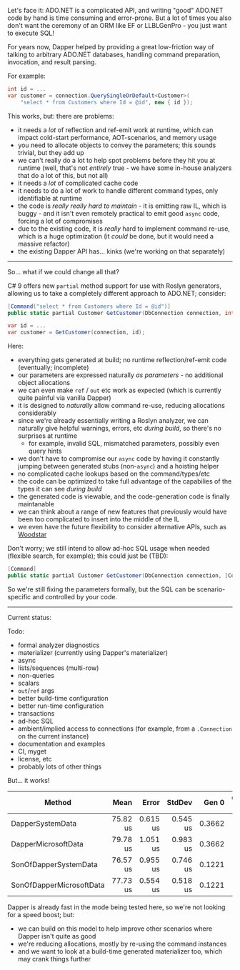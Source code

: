 Let's face it: ADO.NET is a complicated API, and writing "good" ADO.NET code by hand is time consuming and error-prone. But a lot of times you also don't want
the ceremony of an ORM like EF or LLBLGenPro - you just want to execute SQL!

For years now, Dapper helped by providing a great low-friction way of talking to arbitrary ADO.NET databases, handling command preparation, invocation, and result parsing.

For example:

``` c#
int id = ...
var customer = connection.QuerySingleOrDefault<Customer>(
    "select * from Customers where Id = @id", new { id });
```

This works, but: there are problems:

- it needs a *lot* of reflection and ref-emit work at runtime, which can impact cold-start performance, AOT-scenarios, and memory usage
- you need to allocate objects to convey the parameters; this sounds trivial, but they add up
- we can't really do a lot to help spot problems before they hit you at runtime (well, that's not *entirely* true - we have some in-house analyzers that do a lot of this, but not all)
- it needs a *lot* of complicated cache code
- it needs to do a lot of work to handle different command types, only identifiable at runtime
- the code is *really really hard to maintain* - it is emitting raw IL, which is buggy - and it isn't even remotely practical to emit good `async` code, forcing a lot of compromises
- due to the existing code, it is *really* hard to implement command re-use, which is a huge optimization (it *could* be done, but it would need a massive refactor)
- the existing Dapper API has... kinks (we're working on that separately)

---

So... what if we could change all that?

C# 9 offers new `partial` method support for use with Roslyn generators, allowing us to take a completely different approach to ADO.NET; consider:

``` c#
[Command("select * from Customers where Id = @id")]
public static partial Customer GetCustomer(DbConnection connection, int id);

var id = ...
var customer = GetCustomer(connection, id);
```

Here:

- everything gets generated at build; no runtime reflection/ref-emit code (eventually; incomplete)
- our parameters are expressed naturally *as parameters* - no additional object allocations
- we can even make `ref` / `out` etc work as expected (which is currently quite painful via vanilla Dapper)
- it is designed to *naturally* allow command re-use, reducing allocations considerably
- since we're already essentially writing a Roslyn analyzer, we can naturally give helpful warnings, errors, etc *during build*, so there's no surprises at runtime
  - for example, invalid SQL, mismatched parameters, possibly even query hints
- we don't have to compromise our `async` code by having it constantly jumping between generated stubs (non-`async`) and a hoisting helper
- no complicated cache lookups based on the command/types/etc
- the code can be optimized to take full advantage of the capabilies of the types it can see *during build*
- the generated code is viewable, and the code-generation code is finally maintanable
- we can think about a range of new features that previously would have been too complicated to insert into the middle of the IL
- we even have the future flexibility to consider alternative APIs, such as [Woodstar](https://github.com/dotnet/datalab)

Don't worry; we still intend to allow ad-hoc SQL usage when needed (flexible search, for example); this could just be (TBD):

``` c#
[Command]
public static partial Customer GetCustomer(DbConnection connection, [Command] string sql, int id);
```

So we're still fixing the parameters formally, but the SQL can be scenario-specific and controlled by your code.

---

Current status:

Todo:

- formal analyzer diagnostics
- materializer (currently using Dapper's materializer)
- async
- lists/sequences (multi-row)
- non-queries
- scalars
- `out`/`ref` args
- better build-time configuration
- better run-time configuration
- transactions
- ad-hoc SQL
- ambient/implied access to connections (for example, from a `.Connection` on the current instance)
- documentation and examples
- CI, myget
- license, etc
- probably lots of other things

But... it works!


|                   Method |     Mean |    Error |   StdDev |  Gen 0 | Gen 1 | Gen 2 | Allocated |
|------------------------- |---------:|---------:|---------:|-------:|------:|------:|----------:|
|         DapperSystemData | 75.82 us | 0.615 us | 0.545 us | 0.3662 |     - |     - |    3.2 KB |
|      DapperMicrosoftData | 79.78 us | 1.051 us | 0.983 us | 0.3662 |     - |     - |   3.41 KB |
|    SonOfDapperSystemData | 76.57 us | 0.955 us | 0.746 us | 0.1221 |     - |     - |   1.95 KB |
| SonOfDapperMicrosoftData | 77.73 us | 0.554 us | 0.518 us | 0.1221 |     - |     - |   1.95 KB |

Dapper is already fast in the mode being tested here, so we're not looking for a speed boost; but:

- we can build on this model to help improve other scenarios where Dapper isn't quite as good
- we're reducing allocations, mostly by re-using the command instances
- and we want to look at a build-time generated materializer too, which may crank things further